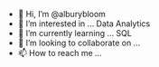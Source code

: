 - 👋 Hi, I’m @alburybloom
- 👀 I’m interested in ... Data Analytics  
- 🌱 I’m currently learning ... SQL  
- 💞️ I’m looking to collaborate on ...
- 📫 How to reach me ...

<!---
alburybloom/alburybloom is a ✨ special ✨ repository because its `README.md` (this file) appears on your GitHub profile.
You can click the Preview link to take a look at your changes.
--->
